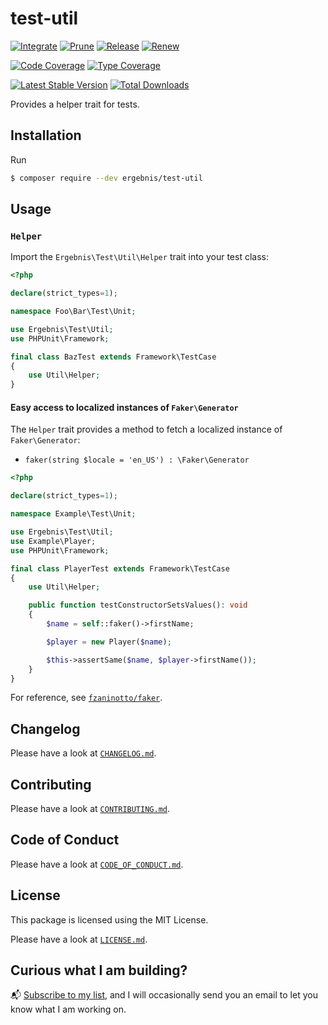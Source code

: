 # test-util

[![Integrate](https://github.com/ergebnis/test-util/workflows/Integrate/badge.svg)](https://github.com/ergebnis/test-util/actions)
[![Prune](https://github.com/ergebnis/test-util/workflows/Prune/badge.svg)](https://github.com/ergebnis/test-util/actions)
[![Release](https://github.com/ergebnis/test-util/workflows/Release/badge.svg)](https://github.com/ergebnis/test-util/actions)
[![Renew](https://github.com/ergebnis/test-util/workflows/Renew/badge.svg)](https://github.com/ergebnis/test-util/actions)

[![Code Coverage](https://codecov.io/gh/ergebnis/test-util/branch/main/graph/badge.svg)](https://codecov.io/gh/ergebnis/test-util)
[![Type Coverage](https://shepherd.dev/github/ergebnis/test-util/coverage.svg)](https://shepherd.dev/github/ergebnis/test-util)

[![Latest Stable Version](https://poser.pugx.org/ergebnis/test-util/v/stable)](https://packagist.org/packages/ergebnis/test-util)
[![Total Downloads](https://poser.pugx.org/ergebnis/test-util/downloads)](https://packagist.org/packages/ergebnis/test-util)

Provides a helper trait for tests.

## Installation

Run

```sh
$ composer require --dev ergebnis/test-util
```

## Usage

### `Helper`

Import the `Ergebnis\Test\Util\Helper` trait into your test class:

```php
<?php

declare(strict_types=1);

namespace Foo\Bar\Test\Unit;

use Ergebnis\Test\Util;
use PHPUnit\Framework;

final class BazTest extends Framework\TestCase
{
    use Util\Helper;
}
```

#### Easy access to localized instances of `Faker\Generator`

The `Helper` trait provides a method to fetch a localized instance of `Faker\Generator`:

* `faker(string $locale = 'en_US') : \Faker\Generator`

```php
<?php

declare(strict_types=1);

namespace Example\Test\Unit;

use Ergebnis\Test\Util;
use Example\Player;
use PHPUnit\Framework;

final class PlayerTest extends Framework\TestCase
{
    use Util\Helper;

    public function testConstructorSetsValues(): void
    {
        $name = self::faker()->firstName;

        $player = new Player($name);

        $this->assertSame($name, $player->firstName());
    }
}
```

For reference, see [`fzaninotto/faker`](https://github.com/fzaninotto/Faker).

## Changelog

Please have a look at [`CHANGELOG.md`](CHANGELOG.md).

## Contributing

Please have a look at [`CONTRIBUTING.md`](.github/CONTRIBUTING.md).

## Code of Conduct

Please have a look at [`CODE_OF_CONDUCT.md`](https://github.com/ergebnis/.github/blob/main/CODE_OF_CONDUCT.md).

## License

This package is licensed using the MIT License.

Please have a look at [`LICENSE.md`](LICENSE.md).

## Curious what I am building?

:mailbox_with_mail: [Subscribe to my list](https://localheinz.com/projects/), and I will occasionally send you an email to let you know what I am working on.
